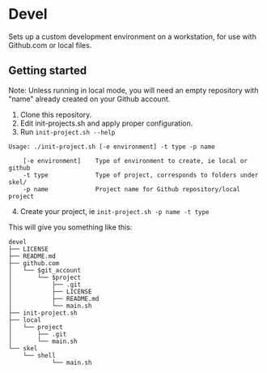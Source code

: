 # Devel

Sets up a custom development environment on a workstation, for use with Github.com or local files.

## Getting started

Note: Unless running in local mode, you will need an empty repository with "name" already created on your Github account.

1. Clone this repository.
2. Edit init-projects.sh and apply proper configuration.
3. Run `init-project.sh --help`
```
Usage: ./init-project.sh [-e environment] -t type -p name

    [-e environment]    Type of environment to create, ie local or github
    -t type             Type of project, corresponds to folders under skel/
    -p name             Project name for Github repository/local project
```
4. Create your project, ie `init-project.sh -p name -t type`

This will give you something like this:

```
devel
├── LICENSE
├── README.md
├── github.com
│   └── $git_account
│       └── $project
│           ├── .git
│           ├── LICENSE
│           ├── README.md
│           └── main.sh
├── init-project.sh
├── local
│   └── project
│       ├── .git
│       └── main.sh
└── skel
    └── shell
            └── main.sh
```
